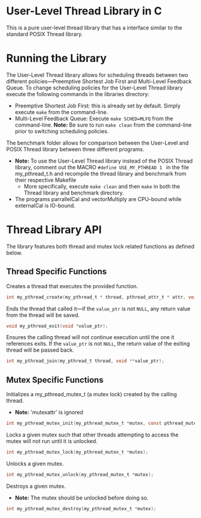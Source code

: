 # User-Level Thread Library in C

This is a pure user-level thread library that has a interface similar to the standard POSIX Thread library.

# Running the Library

The User-Level Thread library allows for scheduling threads between two different policies—Preemptive Shortest Job First and Multi-Level Feedback Queue. To change scheduling policies for the User-Level Thread library execute the following commands in the libraries directory:

 - Preemptive Shortest Job First: this is already set by default. Simply execute ```make``` from the command-line.
 - Multi-Level Feedback Queue: Execute ```make SCHED=MLFQ``` from the command-line.
 **Note:** Be sure to run ```make clean``` from the command-line prior to switching scheduling policies.

The benchmark folder allows for comparison between the User-Level and POSIX Thread library between three different programs. 
 - **Note:** To use the User-Level Thread library instead of the POSIX Thread library, comment out the MACRO ```#define USE_MY_PTHREAD 1 ``` in the file my_pthread_t.h and recompile the thread library and benchmark from their respective Makefile 
	 - More specifically, execute ```make clean``` and then ```make``` in both the Thread library and benchmark directory.
- The programs parrallelCal and vectorMultiply are CPU-bound while externalCal is IO-bound.
 

# Thread Library API
The library features both thread and mutex lock related functions as defined below.  

 ## Thread Specific Functions
 
Creates a thread that executes the provided function.
```C
int my_pthread_create(my_pthread_t * thread, pthread_attr_t * attr, void *(*function)(void*), void * arg);
```
Ends the thread that called it—if the ```value_ptr``` is not ```NULL```, any return value from the thread will be saved.
```C
void my_pthread_exit(void *value_ptr);
```
Ensures the calling thread will not continue execution until the one it references exits. If the ```value_ptr``` is not ```NULL```, the return value of the exiting thread will be passed back.
```C
int my_pthread_join(my_pthread_t thread, void **value_ptr);
```
## Mutex Specific Functions
Initializes a my_pthread_mutex_t (a mutex lock) created by the calling thread. 

 - **Note:** 'mutexattr' is ignored

```C
int my_pthread_mutex_init(my_pthread_mutex_t *mutex, const pthread_mutexattr_t *mutexattr);
```
Locks a given mutex such that other threads attempting to access the mutex will not run until it is unlocked.
```C
int my_pthread_mutex_lock(my_pthread_mutex_t *mutex);
```
Unlocks a given mutex. 
```C
int my_pthread_mutex_unlock(my_pthread_mutex_t *mutex);
```
Destroys a given mutex.

 - **Note:** The mutex should be unlocked before doing so. 

```C
int my_pthread_mutex_destroy(my_pthread_mutex_t *mutex);
```


